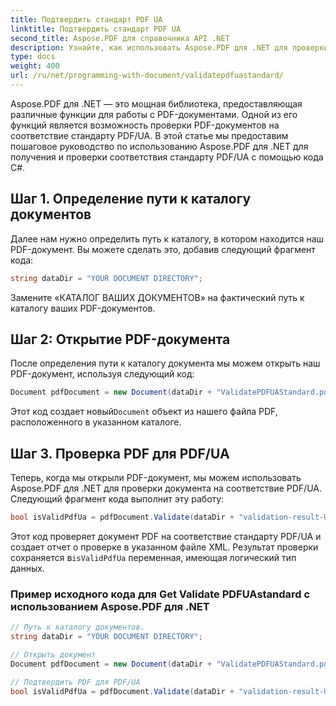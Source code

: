 ```yaml
---
title: Подтвердить стандарт PDF UA
linktitle: Подтвердить стандарт PDF UA
second_title: Aspose.PDF для справочника API .NET
description: Узнайте, как использовать Aspose.PDF для .NET для проверки стандарта PDF/UA с использованием кода C#. Пошаговое руководство.
type: docs
weight: 400
url: /ru/net/programming-with-document/validatepdfuastandard/
---
```

Aspose.PDF для .NET — это мощная библиотека, предоставляющая различные функции для работы с PDF-документами. Одной из его функций является возможность проверки PDF-документов на соответствие стандарту PDF/UA. В этой статье мы предоставим пошаговое руководство по использованию Aspose.PDF для .NET для получения и проверки соответствия стандарту PDF/UA с помощью кода C#.

## Шаг 1. Определение пути к каталогу документов

Далее нам нужно определить путь к каталогу, в котором находится наш PDF-документ. Вы можете сделать это, добавив следующий фрагмент кода:

```csharp
string dataDir = "YOUR DOCUMENT DIRECTORY";
```

Замените «КАТАЛОГ ВАШИХ ДОКУМЕНТОВ» на фактический путь к каталогу ваших PDF-документов.

## Шаг 2: Открытие PDF-документа

После определения пути к каталогу документа мы можем открыть наш PDF-документ, используя следующий код:

```csharp
Document pdfDocument = new Document(dataDir + "ValidatePDFUAStandard.pdf");
```

 Этот код создает новый`Document` объект из нашего файла PDF, расположенного в указанном каталоге.

## Шаг 3. Проверка PDF для PDF/UA

Теперь, когда мы открыли PDF-документ, мы можем использовать Aspose.PDF для .NET для проверки документа на соответствие PDF/UA. Следующий фрагмент кода выполнит эту работу:

```csharp
bool isValidPdfUa = pdfDocument.Validate(dataDir + "validation-result-UA.xml", PdfFormat.PDF_UA_1);
```

Этот код проверяет документ PDF на соответствие стандарту PDF/UA и создает отчет о проверке в указанном файле XML. Результат проверки сохраняется в`isValidPdfUa` переменная, имеющая логический тип данных.

### Пример исходного кода для Get Validate PDFUAstandard с использованием Aspose.PDF для .NET

```csharp
// Путь к каталогу документов.
string dataDir = "YOUR DOCUMENT DIRECTORY";

// Открыть документ
Document pdfDocument = new Document(dataDir + "ValidatePDFUAStandard.pdf");

// Подтвердить PDF для PDF/UA
bool isValidPdfUa = pdfDocument.Validate(dataDir + "validation-result-UA.xml", PdfFormat.PDF_UA_1); 
```
